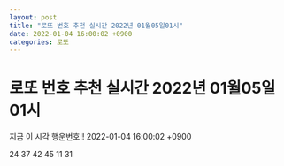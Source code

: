 ```yaml
---
layout: post
title: "로또 번호 추천 실시간 2022년 01월05일01시"
date: 2022-01-04 16:00:02 +0900
categories: 로또
---
```


# 로또 번호 추천 실시간 2022년 01월05일01시

지금 이 시각 행운번호!! 2022-01-04 16:00:02 +0900

 24  37  42  45  11  31 

